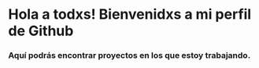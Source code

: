 # Hola a todxs! Bienvenidxs a mi perfil de Github

### Aquí podrás encontrar proyectos en los que estoy trabajando.
